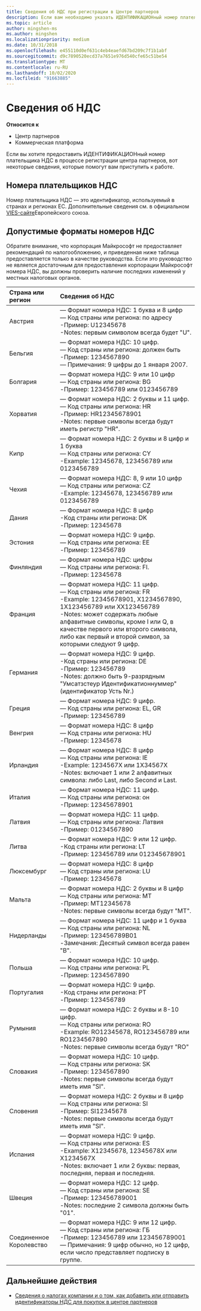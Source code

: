 ```yaml
---
title: Сведения об НДС при регистрации в Центре партнеров
description: Если вам необходимо указать ИДЕНТИФИКАЦИОНный номер плательщика НДС в процессе регистрации центра партнеров, эти сведения помогут вам приступить к работе.
ms.topic: article
author: mingshen-ms
ms.author: mingshen
ms.localizationpriority: medium
ms.date: 10/31/2018
ms.openlocfilehash: e455110d0ef631c4eb4eaefd67bd209c7f1b1abf
ms.sourcegitcommit: d9c7890520ecd37a7651e976d540cfe65c51be54
ms.translationtype: MT
ms.contentlocale: ru-RU
ms.lasthandoff: 10/02/2020
ms.locfileid: "91663885"
---
```

# <a name="vat-info"></a>Сведения об НДС

**Относится к**

- Центр партнеров
- Коммерческая платформа

Если вы хотите предоставить ИДЕНТИФИКАЦИОНный номер плательщика НДС в процессе регистрации центра партнеров, вот некоторые сведения, которые помогут вам приступить к работе.

## <a name="understanding-vat-numbers"></a>Номера плательщиков НДС

Номер плательщика НДС — это идентификатор, используемый в странах и регионах ЕС. Дополнительные сведения см. в официальном [VIES-сайте](http://ec.europa.eu/taxation_customs/vies/vieshome.do)Европейского союза.

## <a name="accepted-formats-for-vat-numbers"></a>Допустимые форматы номеров НДС

Обратите внимание, что корпорация Майкрософт не предоставляет рекомендаций по налогообложению, и приведенная ниже таблица предоставляется только в качестве руководства. Если это руководство не является достаточным для предоставления корпорации Майкрософт номера НДС, вы должны проверить наличие последних изменений у местных налоговых органов.

|Страна или регион | Сведения об НДС |
|:------------|:----------|
|Австрия  |— Формат номера НДС: 1 буква и 8 цифр<br/>— Код страны или региона: по адресу<br/>-Пример: U12345678<br/>-Notes: первым символом всегда будет "U". |
|Бельгия  |— Формат номера НДС: 10 цифр.<br/>— Код страны или региона: должен быть<br/>-Пример: 1234567890<br/>— Примечания: 9 цифры до 1 января 2007. |
| Болгария  |— Формат номера НДС: 9 или 10 цифр<br/>— Код страны или региона: BG<br/>-Пример: 123456789 или 0123456789 |
| Хорватия |— Формат номера НДС: 2 буквы и 11 цифр.<br/>— Код страны или региона: HR<br/>-Пример: HR12345678901<br/>-Notes: первые символы всегда будут иметь регистр "HR". |
|Кипр |— Формат номера НДС: 2 буквы и 8 цифр и 1 буква<br/>— Код страны или региона: CY<br/>-Example: 12345678, 123456789 или 0123456789 |
|Чехия |— Формат номера НДС: 8, 9 или 10 цифр<br/>— Код страны или региона: CZ<br/>-Example: 12345678, 123456789 или 0123456789 |
| Дания |— Формат номера НДС: 8 цифр<br/>-Код страны или региона: DK<br/>-Пример: 12345678<br/> |
|Эстония |— Формат номера НДС: 9 цифр.<br/>— Код страны или региона: EE<br/>-Пример: 123456789<br/> |
|Финляндия |— Формат номера НДС: цифры<br/>— Код страны или региона: FI.<br/>-Пример: 12345678 |
|Франция |— Формат номера НДС: 11 цифр.<br/>— Код страны или региона: FR<br/>-Example: 12345678901, X1234567890, 1X123456789 или XX123456789<br/>-Notes: может содержать любые алфавитные символы, кроме I или Q, в качестве первого или второго символа, либо как первый и второй символ, за которыми следуют 9 цифр. |
|Германия |— Формат номера НДС: 9 цифр.<br/>-Код страны или региона: DE<br/>-Пример: 123456789<br/>-Notes: должно быть 9-разрядным "Умсатзстеур Идентификатионнуммер" (идентификатор Усть Nr.) |
|Греция |— Формат номера НДС: 9 цифр.<br/>— Код страны или региона: EL, GR<br/>-Пример: 123456789 |
|Венгрия |— Формат номера НДС: 8 цифр<br/>— Код страны или региона: HU<br/>-Пример: 12345678 |
|Ирландия |— Формат номера НДС: 8 цифр<br/>— Код страны или региона: IE<br/>-Example: 1234567X или 1X34567X<br/>-Notes: включает 1 или 2 алфавитных символа: либо Last, либо Second и Last. |
|Италия |— Формат номера НДС: 11 цифр.<br/>— Код страны или региона: он<br/>-Пример: 12345678901 |
|Латвия |— Формат номера НДС: 11 цифр.<br/>— Код страны или региона: Латвия<br/>-Пример: 01234567890 |
|Литва |— Формат номера НДС: 9 или 12 цифр.<br/>-Код страны или региона: LT<br/>-Пример: 123456789 или 012345678901 |
|Люксембург |— Формат номера НДС: 8 цифр<br/>— Код страны или региона: LU<br/>-Пример: 12345678 |
|Мальта |— Формат номера НДС: 2 буквы и 8 цифр<br/>— Код страны или региона: MT</br>-Пример: MT12345678<br/>-Notes: первые символы всегда будут "MT". |
|Нидерланды |— Формат номера НДС: 11 цифр и 1 буква<br/>— Код страны или региона: NL<br/>-Пример: 123456789B01<br/>-Замечания: Десятый символ всегда равен "B". |
|Польша |— Формат номера НДС: 10 цифр.<br/>— Код страны или региона: PL<br/>-Пример: 1234567890 |
|Португалия |— Формат номера НДС: 9 цифр.<br/>-Код страны или региона: PT<br/>-Пример: 123456789 |
|Румыния |— Формат номера НДС: 2 буквы и 8-10 цифр.<br/>— Код страны или региона: RO<br/>-Example: RO12345678, RO123456789 или RO1234567890<br/>-Notes: первые символы всегда будут "RO" |
|Словакия |— Формат номера НДС: 10 цифр.<br/>— Код страны или региона: SK<br/>-Пример: 1234567890<br/>-Notes: первые символы всегда будут иметь имя "SI". |
|Словения |— Формат номера НДС: 2 буквы и 8 цифр<br/>— Код страны или региона: SI<br/>-Пример: SI12345678<br/>-Notes: первые символы всегда будут иметь имя "SI". |
|Испания |— Формат номера НДС: 9 цифр.<br/>— Код страны или региона: ES<br/>-Example: X12345678, 12345678X или X1234567X<br/>-Notes: включает 1 или 2 буквы: первая, последняя, первая и последняя. |
|Швеция |— Формат номера НДС: 12 цифр.<br/>— Код страны или региона: SE<br/>-Пример: 123456789001<br/>-Notes: последние 2 символа должны быть "01". |
|Соединенное Королевство |— Формат номера НДС: 9 или 12 цифр.<br/>— Код страны или региона: ГБ<br/>-Пример: 123456789 или 123456789001<br/>— Примечания: 9 цифр обычно, но 12 цифр, если число представляет подписку в группе. |
## <a name="next-steps"></a>Дальнейшие действия

- [Сведения о налогах компании и о том, как добавить или отправить идентификаторы НДС для покупок в центре партнеров](organization-tax-info.md)

